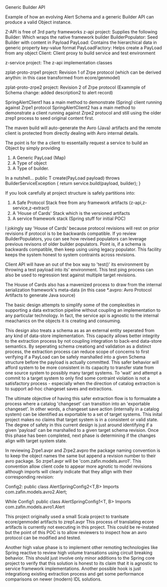 Generic Builder API

Example of how an evolving Alert Schema and a generic Builder API can produce a valid Object instance.

Z-API is free of 3rd party frameworks
z-api project: Supplies the following
  Builder: Which wraps the native framework builder
  BuilderPopulator: Seed Builder with content in Payload
  PayLoad: Contains the hierarchical data in generic property key-value format 
  PayLoadFactory: Helps create a PayLoad from any object
  Client: Client proxy to build service and test environment

z-service project: The z-api implementation classes

zplat-proto-zrpe1 project:
  Revision 1 of Zrpe protocol (which can be derived anythin: in this case transformed from ecore/genmodel)

zplat-proto-zrpe2 project:
  Revision 2 of Zrpe protocol (Exammple of Schema change: added description2 to alert record)

SpringAlertClient1 has a main method to demonstrate (Spring) client running against Zrpe1 protocol
SpringAlertClient2 has a main method to demonstrate a client running against Zrpe2 protocol and still using the older zrep1 process to seed original content first.

The maven build will auto-generate the Avro (Java) artifacts and the remote client is protected from directly dealing with Avro internal details. 

The point is for the a client to essentailly request a service to build an Object by simply providing
1. A Generic PayLoad (Map)
2. A Type of object
3. A Type of builder.

In a nutshell...
    public T create(PayLoad payload) throws BuilderServiceException {
        return service.build(payload, builder);
    }
    
If you look carefully at project structure is safely partitions into:
1. A Safe Protocol Stack free from any framework artifacts (z-api,z-service,z-extract)
2. A 'House of Cards' Stack which is the versioned artifacts 
3. A service framework stack (Spring stuff for initial POC)

I jokingly say 'House of Cards' because protocol revisions will rest on prior revisions if protocol is to be backwards compatible. If yo review BuilderPopulators, you can see how revised populators can leverage previous revisons of older builder populators. Point is, if a schema is backwards compatible, then keep using using legacy populator. This facility keeps the system honest to system contraints across revisions.

Client API will have an out of the box way to 'test()' its environment by throwing a test payload into its' environment.
This test ping process can also be used to regression test against multiple target revisions.

The House of Cards also has a mavenized process to draw from the internal serialization framework's meta-data (in this case *.avpro: Avro Protocol Artifacts to generate Java source)

The basic design attempts to simplify some of the complexities in supporting a data extraction pipeline without coupling an implementation to any particular technology. In fact, the service api is agnostic to the internal meachanics on the objects it is creating and consuming.

This design also treats a schema as as an external entity seperated from any kind of data-store implementation.
This capacity allows better integrity to the extraction process by not coupling integration to back-end data-store semantics.
By seperating schema creationg and validation as a distinct process, the extraction process can reduce scope of concerns to first verifying if a PayLoad can be safely marshalled into a given Schema structure before the payload is actually committed.
This safer behavior will afford system to be more consistent in its capacity to transfer state from one source system to possibly many target systems. To 'wait' and attempt a commit to a target system to only find some contraint violation  is not a satisfactory process - especially when the direction of catalog extraction is to support ad-hoc changeset saves and extractions.

The ultimate objective of having this safer extraction flow is to formualate a process where a catalog 'changeset' can transition into an 'exportable changeset'. In other words, a changeset save  action (internally in a catalog system) can be identified as exportable to a set of target systems. This inital project makes no claims that target system is in a consistent or valid state. The degree of safety in this current design is just around identifying if a given 'payload' can be marshalled to a given target schema revision. Once this phase has been completed, next phase is determining if the changes align with target system state.

In reviewing Zrpe1.avpr and Zrpe2.avpro the package naming convention is to keep the object names the same but append a revision number to their avro package. So zrpe1.avpr will be 'com.zafin.models.avro1'. This convention allow client code to appear more agnotic to model revisions although imports will clearly indicate that they allign with their corresponding  revision:

Config2:
public class AlertSpringConfig2<T,B> 
Imports com.zafin.models.avro2.Alert;

While Config1:
public class AlertSpringConfig1<T, B> 
Imports com.zafin.models.avro1.Alert

This project originally used a small Scala project to tranlsate ecore/genmodel artifacts to zrep1.avpr
This process of translating ecore artifacts is currently not executing in this project. This could be re-instated but
the point of this POC is to allow reviewers to inspect how an avro protocol can be modified and tested.

Another high value phase is to implement other remoting technologies like Spring reactive to review high volume transations using circuit breaking behavior. This should just involve only minor additions to the Spring core project to verify that this solution is honest to its claim that it is agnostic to service framework implementations. Another possible hook is just integrationg existing extraction process and get some performance comparisons on newer (modern) IDL solutions.  
